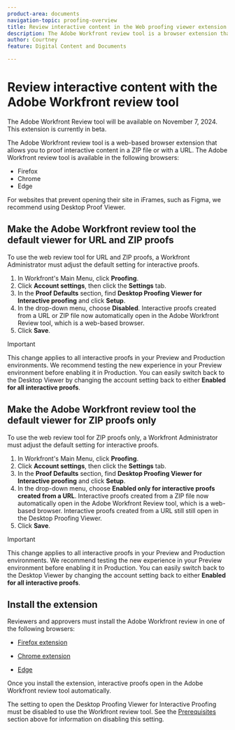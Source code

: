 ```yaml
---
product-area: documents
navigation-topic: proofing-overview
title: Review interactive content in the Web proofing viewer extension
description: The Adobe Workfront review tool is a browser extension that allows you to proof interactive content in a ZIP file or with a URL.
author: Courtney
feature: Digital Content and Documents

---
```


# Review interactive content with the Adobe Workfront review tool

<span class="preview">The Adobe Workfront Review tool will be available on November 7, 2024. This extension is currently in beta.</span>

The Adobe Workfront review tool is a web-based browser extension that allows you to proof interactive content in a ZIP file or with a URL. The Adobe Workfront review tool is available in the following browsers:

* Firefox
* Chrome
* Edge

For websites that prevent opening their site in iFrames, such as Figma, we recommend using Desktop Proof Viewer.


## Make the Adobe Workfront review tool the default viewer for URL and ZIP proofs

To use the web review tool for URL and ZIP proofs, a Workfront Administrator must adjust the default setting for interactive proofs. 

1. In Workfront's Main Menu, click **Proofing**.
1. Click **Account settings**, then click the **Settings** tab.
1. In the **Proof Defaults** section, find **Desktop Proofing Viewer for Interactive proofing** and click **Setup**.
1. In the drop-down menu, choose **Disabled**. Interactive proofs created from a URL or ZIP file now automatically open in the Adobe Workfront Review tool, which is a web-based browser.
1. Click **Save**.

>[!IMPORTANT]
>
>This change applies to all interactive proofs in your Preview and Production environments. We recommend testing the new experience in your Preview environment before enabling it in Production. You can easily switch back to the Desktop Viewer by changing the account setting back to either **Enabled for all interactive proofs**.

## Make the Adobe Workfront review tool the default viewer for ZIP proofs only

To use the web review tool for ZIP proofs only, a Workfront Administrator must adjust the default setting for interactive proofs. 

1. In Workfront's Main Menu, click **Proofing**.
1. Click **Account settings**, then click the **Settings** tab.
1. In the **Proof Defaults** section, find **Desktop Proofing Viewer for Interactive proofing** and click **Setup**.
1. In the drop-down menu, choose **Enabled only for interactive proofs created from a URL**. Interactive proofs created from a ZIP file now automatically open in the Adobe Workfront Review tool, which is a web-based browser. Interactive proofs created from a URL still still open in the Desktop Proofing Viewer.
1. Click **Save**.

>[!IMPORTANT]
>
>This change applies to all interactive proofs in your Preview and Production environments. We recommend testing the new experience in your Preview environment before enabling it in Production. You can easily switch back to the Desktop Viewer by changing the account setting back to either **Enabled for all interactive proofs**. 

## Install the extension

Reviewers and approvers must install the Adobe Workfront review in one of the following browsers:

* [Firefox extension](https://addons.mozilla.org/en-US/firefox/addon/adobe-workfront-review-tool/)

* [Chrome extension](https://chromewebstore.google.com/detail/adobe-workfront-review-to/lhdepbgeilldghlfnankdnponhljpgml) 

* [Edge](https://microsoftedge.microsoft.com/addons/detail/adobe-workfront-review-to/llhapmaiiddmcamgeapaipjpagnoijen) 

Once you install the extension, interactive proofs open in the Adobe Workfront review tool automatically. 

 
The setting to open the Desktop Proofing Viewer for Interactive Proofing must be disabled to use the Workfront review tool. See the [Prerequisites](#prerequisites) section above for information on disabling this setting.
 

 